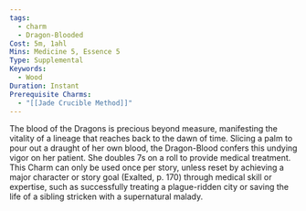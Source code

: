 ```yaml
---
tags:
  - charm
  - Dragon-Blooded
Cost: 5m, 1ahl
Mins: Medicine 5, Essence 5
Type: Supplemental
Keywords:
  - Wood
Duration: Instant
Prerequisite Charms:
  - "[[Jade Crucible Method]]"
---
```

The blood of the Dragons is precious beyond measure, manifesting the vitality of a lineage that reaches back to the dawn of time. Slicing a palm to pour out a draught of her own blood, the Dragon-Blood confers this undying vigor on her patient. She doubles 7s on a roll to provide medical treatment. This Charm can only be used once per story, unless reset by achieving a major character or story goal (Exalted, p. 170) through medical skill or expertise, such as successfully treating a plague-ridden city or saving the life of a sibling stricken with a supernatural malady. 